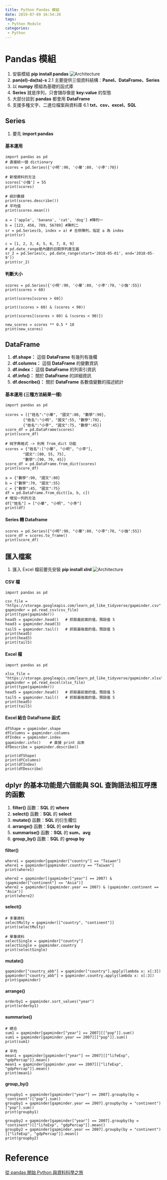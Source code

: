 ```yaml
---
title: Python Pandas 模組
date: 2019-07-09 16:54:20
tags:
 - Python Module
categories:
 - Python
---
```


# Pandas 模組
1. 安裝模組 **pip install pandas**
![Architecture](1.png)
2. **pan(el)-da(ta)-s**
    2.1 主要提供三個資料結構：**Panel、DataFrame、Series**
3. 以 **numpy** 模組為基礎的函式庫
4. **Series** 就是序列，只會儲存像是 **key:value** 的型態
5. 大部分談到 **pandas** 都會用 **DataFrame**
6. 支援多種文字、二進位檔案與資料庫
    6.1 **txt、csv、excel、SQL**

## Series
1. 要先 **import pandas**

#### 基本運用
    import pandas as pd
    # 直接給一個 dictionary
    scores = pd.Series({'小明':90, '小華':80, '小李':70})
    
    # 新增資料的方法
    scores['小強'] = 55
    print(scores)

    # 統計數據
    print(scores.describe())
    # 平均值
    print(scores.mean())

    a = ['apple', 'banana', 'cat', 'dog'] #陣列一
    b = [123, 456, 789, 56789] #陣列二
    sr = pd.Series(b, index = a) # 合併陣列，指定 a 為 index
    print(sr)

    c = [1, 2, 3, 4, 5, 6, 7, 8, 9]
    # pd.date_range是內建的日期序列產生器
    sr_2 = pd.Series(c, pd.date_range(start='2018-05-01', end='2018-05-9'))
    print(sr_2)

#### 判斷大小
    scores = pd.Series({'小明':90, '小華':80, '小李':70, '小強':55})
    print(scores > 60)
    
    print(scores[scores > 60])

    print((scores > 60) & (scores < 90))

    print(scores[(scores > 60) & (scores < 90)])

    new_scores = scores ** 0.5 * 10
    print(new_scores)

## DataFrame
1. **df.shape：** 這個 **DataFrame** 有幾列有幾欄
2. **df.columns：** 這個 **DataFrame** 的變數資訊
3. **df.index：** 這個 **DataFrame** 的列索引資訊
4. **df.info()：** 關於 **DataFrame** 的詳細資訊
5. **df.describe()：** 關於 **DataFrame** 各數值變數的描述統計

#### 基本運用 (三種方法結果一樣)
    import pandas as pd

    scores = [{"姓名":"小華", "國文":80, "數學":90},
            {"姓名":"小明", "國文":55, "數學":70},
            {"姓名":"小李", "國文":75, "數學":45}]
    score_df = pd.DataFrame(scores)
    print(score_df)

    # 純字典格式 -> 利用 from_dict 功能
    scores = {"姓名":["小華", "小明", "小李"],
            "國文":[80, 55, 75],
            "數學":[90, 70, 45]}
    score_df = pd.DataFrame.from_dict(scores)
    print(score_df)

    a = {"數學":90, "國文":80}
    b = {"數學":70, "國文":55}
    c = {"數學":45, "國文":75}
    df = pd.DataFrame.from_dict([a, b, c])
    # 增加一列的方法
    df["姓名"] = ["小華", "小明", "小李"]
    print(df)

#### Series 轉 Dataframe
    scores = pd.Series({"小明":90, "小華":80, "小李":70, "小強":55})
    score_df = scores.to_frame()
    print(score_df)

## 匯入檔案
1. 匯入 Excel 檔前要先安裝 **pip install xlrd**
![Architecture](2.png)

#### CSV 檔
    import pandas as pd

    csv_file = "https://storage.googleapis.com/learn_pd_like_tidyverse/gapminder.csv"
    gapminder = pd.read_csv(csv_file)
    print(type(gapminder))
    head5 = gapminder.head()   # 抓取最前面的值，預設值 5
    head3 = gapminder.head(3)
    tail5 = gapminder.tail()   # 抓取最後面的值，預設值 5
    print(head5)
    print(head3)
    print(tail5)

#### Excel 檔
    import pandas as pd

    xlsx_file = "https://storage.googleapis.com/learn_pd_like_tidyverse/gapminder.xlsx"
    gapminder = pd.read_excel(xlsx_file)
    print(type(gapminder))
    head5 = gapminder.head()   # 抓取最前面的值，預設值 5
    tail5 = gapminder.tail()   # 抓取最後面的值，預設值 5
    print(head5)
    print(tail5)

#### Excel 結合 DataFrame 函式
    dfShape = gapminder.shape
    dfColumns = gapminder.columns
    dfIndex = gapminder.index
    gapminder.info()    # 直接 print 出來
    dfDescribe = gapminder.describe()

    print(dfShape)
    print(dfColumns)
    print(dfIndex)
    print(dfDescribe)

## dplyr 的基本功能是六個能與 SQL 查詢語法相互呼應的函數
1. **filter()** 函數：**SQL** 的 **where**
2. **select()** 函數：**SQL** 的 **select**
3. **mutate()** 函數：**SQL** 的衍生欄位
4. **arrange()** 函數：**SQL** 的 **order by**
5. **summarise()** 函數：**SQL** 的 **sum、avg**
6. **group_by()** 函數：**SQL** 的 **group by**

#### filter()
    where1 = gapminder[gapminder["country"] == "Taiwan"]
    where1 = gapminder[gapminder.country == "Taiwan"]
    print(where1)

    where2 = gapminder[(gapminder["year"] == 2007) & (gapminder["continent"] == "Asia")]
    where2 = gapminder[(gapminder.year == 2007) & (gapminder.continent == "Asia")]
    print(where2)

#### select()
    # 多筆資料
    selectMulty = gapminder[["country", "continent"]]
    print(selectMulty)

    # 單筆資料
    selectSingle = gapminder["country"]
    selectSingle = gapminder.country
    print(selectSingle)

#### mutate()
    gapminder["country_abb"] = gapminder["country"].apply(lambda x: x[:3])
    gapminder["country_abb"] = gapminder.country.apply(lambda x: x[:3])
    print(gapminder)

#### arrange()
    orderby1 = gapminder.sort_values("year")
    print(orderby1)

#### summarise()
    # 總合
    sum1 = gapminder[gapminder["year"] == 2007][["pop"]].sum()
    sum1 = gapminder[gapminder.year == 2007][["pop"]].sum()
    print(sum1)

    # 平均
    mean1 = gapminder[gapminder["year"] == 2007][["lifeExp", "gdpPercap"]].mean()
    mean1 = gapminder[gapminder.year == 2007][["lifeExp", "gdpPercap"]].mean()
    print(mean1)

#### group_by()
    groupby1 = gapminder[gapminder["year"] == 2007].groupby(by = "continent")["pop"].sum()
    groupby1 = gapminder[gapminder.year == 2007].groupby(by = "continent")["pop"].sum()
    print(groupby1)

    groupby2 = gapminder[gapminder["year"] == 2007].groupby(by = "continent")[["lifeExp", "gdpPercap"]].mean()
    groupby2 = gapminder[gapminder.year == 2007].groupby(by = "continent")[["lifeExp", "gdpPercap"]].mean()
    print(groupby2)

# Reference
[從 pandas 開始 Python 與資料科學之旅](https://medium.com/datainpoint/%E5%BE%9E-pandas-%E9%96%8B%E5%A7%8B-python-%E8%88%87%E8%B3%87%E6%96%99%E7%A7%91%E5%AD%B8%E4%B9%8B%E6%97%85-8dee36796d4a)    